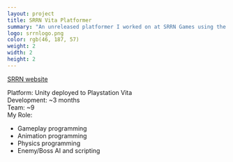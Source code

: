 ```yaml
---
layout: project
title: SRRN Vita Platformer
summary: "An unreleased platformer I worked on at SRRN Games using the Unity Vita plugin."
logo: srrnlogo.png
color: rgb(46, 187, 57)
weight: 2
width: 2
height: 2
---
```


<p><a href='http://www.srrngames.com/' target='_blank'>SRRN website</a></p>

Platform: Unity deployed to Playstation Vita  
Development: ~3 months  
Team: ~9  
My Role:  
  
* Gameplay programming  
* Animation programming  
* Physics programming  
* Enemy/Boss AI and scripting  
  